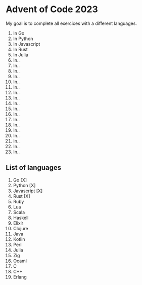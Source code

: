 # Advent of Code 2023

My goal is to complete all exercices with a different languages.

1. In Go
2. In Python
3. In Javascript
4. In Rust
5. In Julia
6. In..
7. In..
8. In..
9. In..
10. In..
11. In..
12. In..
13. In..
15. In..
16. In..
17. In..
18. In..
19. In..
20. In..
21. In..
22. In..
24. In..
25. In..

## List of languages

1. Go [X]
2. Python [X]
3. Javascript [X]
4. Rust [X]
5. Ruby
6. Lua
7. Scala
8. Haskell
9. Elixir
10. Clojure
11. Java
12. Kotlin
13. Perl
14. Julia
15. Zig
16. Ocaml
17. C
18. C++
19. Erlang